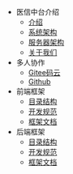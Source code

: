 <!--
 * @Author: your name
 * @Date: 2020-03-16 08:11:48
 * @LastEditTime: 2020-03-20 14:48:34
 * @LastEditors: Please set LastEditors
 * @Description: In User Settings Edit
 * @FilePath: \Learing\web\huaqyun\docs\_sidebar.md
 -->
* 医信中台介绍
  * [介绍](zh-cn/introduction.md)
  * [系统架构](zh-cn/system.md)
  * [服务器架构](zh-cn/server.md)
  * [关于我们](zh-cn/about.md)
* 多人协作
  * [Gitee码云](zh-cn/Gitee.md)
  * [Github](zh-cn/Github.md)
* 前端框架
  * [目录结构](zh-cn/frontend-directory.md)
  * [开发规范](zh-cn/frontend-standard.md)
  * [框架文档](zh-cn/frontend-documentation.md)
* 后端框架
  * [目录结构](zh-cn/backend-directory.md)
  * [开发规范](zh-cn/backend-standard.md)
  * [框架文档](zh-cn/backend-documentation.md)